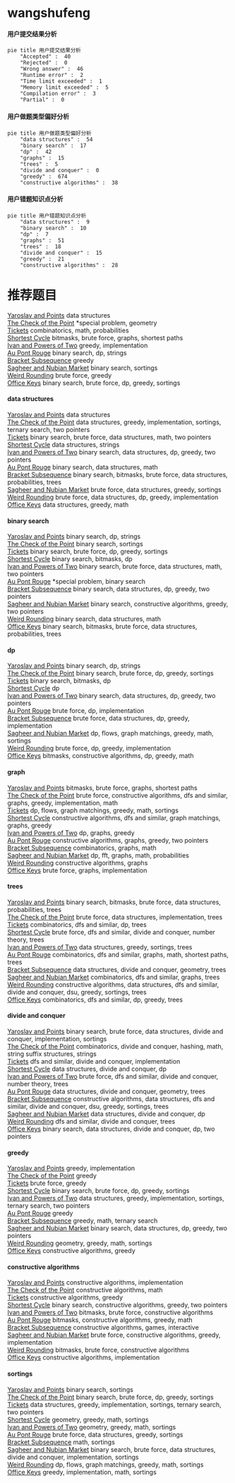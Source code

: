 # wangshufeng
<!-- tabs:start -->
#### **用户提交结果分析**

```mermaid
pie title 用户提交结果分析
    "Accepted" :  40
    "Rejected" :  0
    "Wrong answer" :  46
    "Runtime error" :  2
    "Time limit exceeded" :  1
    "Memory limit exceeded" :  5
    "Compilation error" :  3
    "Partial" :  0
```
#### **用户做题类型偏好分析**

```mermaid
pie title 用户做题类型偏好分析
    "data structures" :  54
    "binary search" :  17
    "dp" :  42
    "graphs" :  15
    "trees" :  5
    "divide and conquer" :  0
    "greedy" :  674
    "constructive algorithms" :  38
```
#### **用户错题知识点分析**

```mermaid
pie title 用户错题知识点分析
    "data structures" :  9
    "binary search" :  10
    "dp" :  7
    "graphs" :  51
    "trees" :  18
    "divide and conquer" :  15
    "greedy" :  21
    "constructive algorithms" :  28
```
<!-- tabs:end -->
# 推荐题目
[Yaroslav and Points](http://codeforces.com/problemset/problem/295/E)		data structures		  
[The Check of the Point](http://codeforces.com/problemset/problem/683/A)		*special problem,
                        geometry		  
[Tickets](http://codeforces.com/problemset/problem/26/D)		combinatorics,
                        math,
                        probabilities		  
[Shortest Cycle](https://codeforces.com/contest/1206/problem/D)		bitmasks,
                        brute force,
                        graphs,
                        shortest paths		  
[Ivan and Powers of Two](http://codeforces.com/problemset/problem/305/C)		greedy,
                        implementation		  
[Au Pont Rouge](http://codeforces.com/problemset/problem/1310/C)		binary search,
                        dp,
                        strings		  
[Bracket Subsequence](http://codeforces.com/problemset/problem/1023/C)		greedy		  
[Sagheer and Nubian Market](http://codeforces.com/problemset/problem/812/C)		binary search,
                        sortings		  
[Weird Rounding](http://codeforces.com/problemset/problem/779/B)		brute force,
                        greedy		  
[Office Keys](https://codeforces.com/contest/831/problem/D)		binary search,
                        brute force,
                        dp,
                        greedy,
                        sortings		  
<!-- tabs:start -->
#### **data structures**
[Yaroslav and Points](http://codeforces.com/problemset/problem/295/E)		data structures		  
[The Check of the Point](http://codeforces.com/problemset/problem/1374/E2)		data structures,
                        greedy,
                        implementation,
                        sortings,
                        ternary search,
                        two pointers		  
[Tickets](http://codeforces.com/problemset/problem/359/D)		binary search,
                        brute force,
                        data structures,
                        math,
                        two pointers		  
[Shortest Cycle](https://codeforces.com/contest/828/problem/E)		data structures,
                        strings		  
[Ivan and Powers of Two](http://codeforces.com/problemset/problem/1492/C)		binary search,
                        data structures,
                        dp,
                        greedy,
                        two pointers		  
[Au Pont Rouge](http://codeforces.com/problemset/problem/1490/G)		binary search,
                        data structures,
                        math		  
[Bracket Subsequence](http://codeforces.com/problemset/problem/1479/D)		binary search,
                        bitmasks,
                        brute force,
                        data structures,
                        probabilities,
                        trees		  
[Sagheer and Nubian Market](http://codeforces.com/problemset/problem/1497/A)		brute force,
                        data structures,
                        greedy,
                        sortings		  
[Weird Rounding](http://codeforces.com/problemset/problem/1491/C)		brute force,
                        data structures,
                        dp,
                        greedy,
                        implementation		  
[Office Keys](http://codeforces.com/problemset/problem/1492/B)		data structures,
                        greedy,
                        math		  
#### **binary search**
[Yaroslav and Points](http://codeforces.com/problemset/problem/1310/C)		binary search,
                        dp,
                        strings		  
[The Check of the Point](http://codeforces.com/problemset/problem/812/C)		binary search,
                        sortings		  
[Tickets](https://codeforces.com/contest/831/problem/D)		binary search,
                        brute force,
                        dp,
                        greedy,
                        sortings		  
[Shortest Cycle](http://codeforces.com/problemset/problem/1288/D)		binary search,
                        bitmasks,
                        dp		  
[Ivan and Powers of Two](http://codeforces.com/problemset/problem/359/D)		binary search,
                        brute force,
                        data structures,
                        math,
                        two pointers		  
[Au Pont Rouge](http://codeforces.com/problemset/problem/1170/E)		*special problem,
                        binary search		  
[Bracket Subsequence](http://codeforces.com/problemset/problem/1492/C)		binary search,
                        data structures,
                        dp,
                        greedy,
                        two pointers		  
[Sagheer and Nubian Market](http://codeforces.com/problemset/problem/1463/D)		binary search,
                        constructive algorithms,
                        greedy,
                        two pointers		  
[Weird Rounding](http://codeforces.com/problemset/problem/1490/G)		binary search,
                        data structures,
                        math		  
[Office Keys](http://codeforces.com/problemset/problem/1479/D)		binary search,
                        bitmasks,
                        brute force,
                        data structures,
                        probabilities,
                        trees		  
#### **dp**
[Yaroslav and Points](http://codeforces.com/problemset/problem/1310/C)		binary search,
                        dp,
                        strings		  
[The Check of the Point](https://codeforces.com/contest/831/problem/D)		binary search,
                        brute force,
                        dp,
                        greedy,
                        sortings		  
[Tickets](http://codeforces.com/problemset/problem/1288/D)		binary search,
                        bitmasks,
                        dp		  
[Shortest Cycle](http://codeforces.com/problemset/problem/977/F)		dp		  
[Ivan and Powers of Two](http://codeforces.com/problemset/problem/1492/C)		binary search,
                        data structures,
                        dp,
                        greedy,
                        two pointers		  
[Au Pont Rouge](https://codeforces.com/contest/1457/problem/C)		brute force,
                        dp,
                        implementation		  
[Bracket Subsequence](http://codeforces.com/problemset/problem/1491/C)		brute force,
                        data structures,
                        dp,
                        greedy,
                        implementation		  
[Sagheer and Nubian Market](http://codeforces.com/problemset/problem/1437/C)		dp,
                        flows,
                        graph matchings,
                        greedy,
                        math,
                        sortings		  
[Weird Rounding](http://codeforces.com/problemset/problem/1499/B)		brute force,
                        dp,
                        greedy,
                        implementation		  
[Office Keys](http://codeforces.com/problemset/problem/1491/D)		bitmasks,
                        constructive algorithms,
                        dp,
                        greedy,
                        math		  
#### **graph**
[Yaroslav and Points](https://codeforces.com/contest/1206/problem/D)		bitmasks,
                        brute force,
                        graphs,
                        shortest paths		  
[The Check of the Point](http://codeforces.com/problemset/problem/1487/C)		brute force,
                        constructive algorithms,
                        dfs and similar,
                        graphs,
                        greedy,
                        implementation,
                        math		  
[Tickets](http://codeforces.com/problemset/problem/1437/C)		dp,
                        flows,
                        graph matchings,
                        greedy,
                        math,
                        sortings		  
[Shortest Cycle](http://codeforces.com/problemset/problem/1470/D)		constructive algorithms,
                        dfs and similar,
                        graph matchings,
                        graphs,
                        greedy		  
[Ivan and Powers of Two](http://codeforces.com/problemset/problem/1476/C)		dp,
                        graphs,
                        greedy		  
[Au Pont Rouge](http://codeforces.com/problemset/problem/1304/D)		constructive algorithms,
                        graphs,
                        greedy,
                        two pointers		  
[Bracket Subsequence](http://codeforces.com/problemset/problem/1475/C)		combinatorics,
                        graphs,
                        math		  
[Sagheer and Nubian Market](http://codeforces.com/problemset/problem/553/E)		dp,
                        fft,
                        graphs,
                        math,
                        probabilities		  
[Weird Rounding](http://codeforces.com/problemset/problem/1495/C)		constructive algorithms,
                        graphs		  
[Office Keys](http://codeforces.com/problemset/problem/1510/K)		brute force,
                        graphs,
                        implementation		  
#### **trees**
[Yaroslav and Points](http://codeforces.com/problemset/problem/1479/D)		binary search,
                        bitmasks,
                        brute force,
                        data structures,
                        probabilities,
                        trees		  
[The Check of the Point](http://codeforces.com/problemset/problem/1511/C)		brute force,
                        data structures,
                        implementation,
                        trees		  
[Tickets](http://codeforces.com/problemset/problem/1499/F)		combinatorics,
                        dfs and similar,
                        dp,
                        trees		  
[Shortest Cycle](http://codeforces.com/problemset/problem/1491/E)		brute force,
                        dfs and similar,
                        divide and conquer,
                        number theory,
                        trees		  
[Ivan and Powers of Two](http://codeforces.com/problemset/problem/1466/D)		data structures,
                        greedy,
                        sortings,
                        trees		  
[Au Pont Rouge](http://codeforces.com/problemset/problem/1495/D)		combinatorics,
                        dfs and similar,
                        graphs,
                        math,
                        shortest paths,
                        trees		  
[Bracket Subsequence](http://codeforces.com/problemset/problem/1303/G)		data structures,
                        divide and conquer,
                        geometry,
                        trees		  
[Sagheer and Nubian Market](http://codeforces.com/problemset/problem/1454/E)		combinatorics,
                        dfs and similar,
                        graphs,
                        trees		  
[Weird Rounding](http://codeforces.com/problemset/problem/1494/D)		constructive algorithms,
                        data structures,
                        dfs and similar,
                        divide and conquer,
                        dsu,
                        greedy,
                        sortings,
                        trees		  
[Office Keys](http://codeforces.com/problemset/problem/1292/C)		combinatorics,
                        dfs and similar,
                        dp,
                        greedy,
                        trees		  
#### **divide and conquer**
[Yaroslav and Points](http://codeforces.com/problemset/problem/1461/D)		binary search,
                        brute force,
                        data structures,
                        divide and conquer,
                        implementation,
                        sortings		  
[The Check of the Point](http://codeforces.com/problemset/problem/1466/G)		combinatorics,
                        divide and conquer,
                        hashing,
                        math,
                        string suffix structures,
                        strings		  
[Tickets](http://codeforces.com/problemset/problem/1490/D)		dfs and similar,
                        divide and conquer,
                        implementation		  
[Shortest Cycle](https://codeforces.com/contest/1483/problem/C)		data structures,
                        divide and conquer,
                        dp		  
[Ivan and Powers of Two](http://codeforces.com/problemset/problem/1491/E)		brute force,
                        dfs and similar,
                        divide and conquer,
                        number theory,
                        trees		  
[Au Pont Rouge](http://codeforces.com/problemset/problem/1303/G)		data structures,
                        divide and conquer,
                        geometry,
                        trees		  
[Bracket Subsequence](http://codeforces.com/problemset/problem/1494/D)		constructive algorithms,
                        data structures,
                        dfs and similar,
                        divide and conquer,
                        dsu,
                        greedy,
                        sortings,
                        trees		  
[Sagheer and Nubian Market](http://codeforces.com/problemset/problem/1482/E)		data structures,
                        divide and conquer,
                        dp		  
[Weird Rounding](http://codeforces.com/problemset/problem/566/C)		dfs and similar,
                        divide and conquer,
                        trees		  
[Office Keys](http://codeforces.com/problemset/problem/1428/F)		binary search,
                        data structures,
                        divide and conquer,
                        dp,
                        two pointers		  
#### **greedy**
[Yaroslav and Points](http://codeforces.com/problemset/problem/305/C)		greedy,
                        implementation		  
[The Check of the Point](http://codeforces.com/problemset/problem/1023/C)		greedy		  
[Tickets](http://codeforces.com/problemset/problem/779/B)		brute force,
                        greedy		  
[Shortest Cycle](https://codeforces.com/contest/831/problem/D)		binary search,
                        brute force,
                        dp,
                        greedy,
                        sortings		  
[Ivan and Powers of Two](http://codeforces.com/problemset/problem/1374/E2)		data structures,
                        greedy,
                        implementation,
                        sortings,
                        ternary search,
                        two pointers		  
[Au Pont Rouge](http://codeforces.com/problemset/problem/1157/C2)		greedy		  
[Bracket Subsequence](https://codeforces.com/contest/1434/problem/C)		greedy,
                        math,
                        ternary search		  
[Sagheer and Nubian Market](http://codeforces.com/problemset/problem/1492/C)		binary search,
                        data structures,
                        dp,
                        greedy,
                        two pointers		  
[Weird Rounding](https://codeforces.com/contest/1496/problem/C)		geometry,
                        greedy,
                        math,
                        sortings		  
[Office Keys](http://codeforces.com/problemset/problem/1493/A)		constructive algorithms,
                        greedy		  
#### **constructive algorithms**
[Yaroslav and Points](http://codeforces.com/problemset/problem/544/B)		constructive algorithms,
                        implementation		  
[The Check of the Point](http://codeforces.com/problemset/problem/1196/B)		constructive algorithms,
                        math		  
[Tickets](http://codeforces.com/problemset/problem/1493/A)		constructive algorithms,
                        greedy		  
[Shortest Cycle](http://codeforces.com/problemset/problem/1463/D)		binary search,
                        constructive algorithms,
                        greedy,
                        two pointers		  
[Ivan and Powers of Two](https://codeforces.com/contest/1456/problem/B)		bitmasks,
                        brute force,
                        constructive algorithms		  
[Au Pont Rouge](http://codeforces.com/problemset/problem/1492/D)		bitmasks,
                        constructive algorithms,
                        greedy,
                        math		  
[Bracket Subsequence](https://codeforces.com/contest/1504/problem/D)		constructive algorithms,
                        games,
                        interactive		  
[Sagheer and Nubian Market](https://codeforces.com/contest/1483/problem/A)		brute force,
                        constructive algorithms,
                        greedy,
                        implementation		  
[Weird Rounding](https://codeforces.com/contest/1457/problem/D)		bitmasks,
                        brute force,
                        constructive algorithms		  
[Office Keys](http://codeforces.com/problemset/problem/1513/A)		constructive algorithms,
                        implementation		  
#### **sortings**
[Yaroslav and Points](http://codeforces.com/problemset/problem/812/C)		binary search,
                        sortings		  
[The Check of the Point](https://codeforces.com/contest/831/problem/D)		binary search,
                        brute force,
                        dp,
                        greedy,
                        sortings		  
[Tickets](http://codeforces.com/problemset/problem/1374/E2)		data structures,
                        greedy,
                        implementation,
                        sortings,
                        ternary search,
                        two pointers		  
[Shortest Cycle](https://codeforces.com/contest/1496/problem/C)		geometry,
                        greedy,
                        math,
                        sortings		  
[Ivan and Powers of Two](http://codeforces.com/problemset/problem/1495/A)		geometry,
                        greedy,
                        math,
                        sortings		  
[Au Pont Rouge](http://codeforces.com/problemset/problem/1497/A)		brute force,
                        data structures,
                        greedy,
                        sortings		  
[Bracket Subsequence](http://codeforces.com/problemset/problem/1427/A)		math,
                        sortings		  
[Sagheer and Nubian Market](http://codeforces.com/problemset/problem/1461/D)		binary search,
                        brute force,
                        data structures,
                        divide and conquer,
                        implementation,
                        sortings		  
[Weird Rounding](http://codeforces.com/problemset/problem/1437/C)		dp,
                        flows,
                        graph matchings,
                        greedy,
                        math,
                        sortings		  
[Office Keys](http://codeforces.com/problemset/problem/1473/A)		greedy,
                        implementation,
                        math,
                        sortings		  
<!-- tabs:end -->
